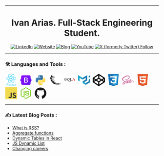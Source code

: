 <hr />


<div align="center"><h1>Ivan Arias. Full-Stack Engineering Student.</h1>

[![LinkedIn](https://img.shields.io/badge/LinkedIn-Ivan%20Arias-%232867B2?style=social&logo=linkedin)](https://www.linkedin.com/in/arias-ivan-hcoco1/)
[![Website](https://img.shields.io/badge/Website-Visit-green)](https://hcoco1-site.vercel.app/)
[![Blog](https://img.shields.io/badge/Blog-Read-orange)](https://hcoco1-blog.onrender.com/)
[![YouTube](https://img.shields.io/badge/YouTube-Channel-red?logo=youtube)](https://www.youtube.com/@hcoco1/videos)
[![X (formerly Twitter) Follow](https://img.shields.io/twitter/follow/hcoco1?label=Follow&style=social)](https://twitter.com/hcoco1)

</div>



  






</div>  


<hr />        
<div>
  
### :hammer_and_wrench: Languages and Tools :
  
  <img src="https://github.com/devicons/devicon/blob/master/icons/react/react-original-wordmark.svg" title="React" alt="React" width="40" height="40"/>&nbsp;
  <img src="https://github.com/devicons/devicon/blob/master/icons/bootstrap/bootstrap-original.svg" title="Bootstrap" alt="Bootstrap" width="40" height="40"/>&nbsp;
  <img src="https://github.com/devicons/devicon/blob/master/icons/python/python-original.svg" title="PythonL"  alt="Python" width="40" height="40"/>&nbsp;
  <img src="https://github.com/devicons/devicon/blob/master/icons/flask/flask-original.svg" title="FlaskL"  alt="Flask" width="40" height="40"/>&nbsp;
   <img src="https://github.com/devicons/devicon/blob/master/icons/sqlalchemy/sqlalchemy-original.svg" title="Sqlalchemy"  alt="Sqlalchemy" width="40" height="40"/>&nbsp;
  <img src="https://github.com/devicons/devicon/blob/master/icons/materialui/materialui-original.svg" title="Material UI" alt="Material UI" width="40" height="40"/>&nbsp;
  <img src="https://github.com/devicons/devicon/blob/master/icons/codepen/codepen-plain.svg" title="Codepen" alt="Codepen" width="40" height="40"/>&nbsp;
  <img src="https://github.com/devicons/devicon/blob/master/icons/css3/css3-original.svg"  title="CSS" alt="CSS" width="40" height="40"/>&nbsp;
  <img src="https://github.com/devicons/devicon/blob/master/icons/sass/sass-original.svg"  title="SASS" alt="SASS" width="40" height="40"/>&nbsp;
  <img src="https://github.com/devicons/devicon/blob/master/icons/html5/html5-original.svg" title="HTML5" alt="HTML" width="40" height="40"/>&nbsp;
  <img src="https://github.com/devicons/devicon/blob/master/icons/javascript/javascript-original.svg" title="JavaScript" alt="JavaScript" width="40" height="40"/>&nbsp;
  <img src="https://github.com/devicons/devicon/blob/master/icons/nodejs/nodejs-original.svg" title="NodeJS" alt="NodeJS" width="40" height="40"/>&nbsp;
  <img src="https://github.com/devicons/devicon/blob/master/icons/github/github-original.svg" title="Github" alt="Github" width="40" height="40"/>&nbsp;
</div>
<hr />   







### :writing_hand: Latest Blog Posts :

<!-- BLOG-POST-LIST:START -->
- [What is RSS?](https://hcoco1-blog.onrender.com/whats-rss/)
- [Aggregate functions](https://hcoco1-blog.onrender.com/aggregate-functions-In-SQLAlchemy/)
- [Dynamic Tables in React](https://hcoco1-blog.onrender.com/creating-a-dynamic-table-in-react/)
- [JS Dynamic List](https://hcoco1-blog.onrender.com/javascript-dynamic-list/)
- [Changing careers](https://hcoco1-blog.onrender.com/changing-careers/)
<!-- BLOG-POST-LIST:END -->









